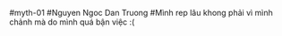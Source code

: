 #myth-01
#Nguyen Ngoc Dan Truong 
#Mình rep lâu khong phải vì mình chảnh mà do mình quá bận việc :(
